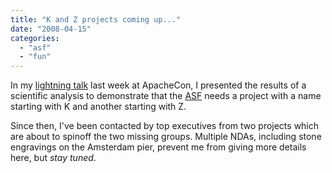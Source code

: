 ```yaml
---
title: "K and Z projects coming up..."
date: "2008-04-15"
categories: 
  - "asf"
  - "fun"
---
```


In my [lightning talk](http://eu.apachecon.com/eu2008/program/Special%20Events) last week at ApacheCon, I presented the results of a scientific analysis to demonstrate that the [ASF](http://www.apache.org) needs a project with a name starting with K and another starting with Z.

Since then, I've been contacted by top executives from two projects which are about to spinoff the two missing groups. Multiple NDAs, including stone engravings on the Amsterdam pier, prevent me from giving more details here, but _stay tuned_.
